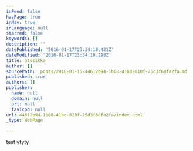 ```yaml
---
inFeed: false
hasPage: true
inNav: true
inLanguage: null
starred: false
keywords: []
description: ''
datePublished: '2016-01-17T23:34:18.421Z'
dateModified: '2016-01-17T23:34:18.298Z'
title: otssikko
author: []
sourcePath: _posts/2016-01-15-44612b94-1b08-41bd-810f-25d3f68fa2fa.md
published: true
authors: []
publisher:
  name: null
  domain: null
  url: null
  favicon: null
url: 44612b94-1b08-41bd-810f-25d3f68fa2fa/index.html
_type: WebPage

---
```

test ytyty